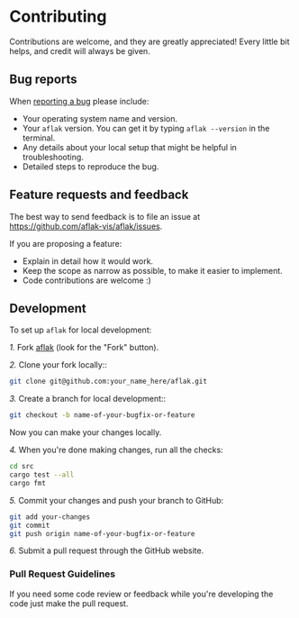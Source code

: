 # Contributing

Contributions are welcome, and they are greatly appreciated! Every
little bit helps, and credit will always be given.

## Bug reports

When [reporting a bug](https://github.com/aflak-vis/aflak/issues) please
include:

* Your operating system name and version.
* Your `aflak` version. You can get it by typing `aflak --version` in the
    terminal.
* Any details about your local setup that might be helpful in
    troubleshooting.
* Detailed steps to reproduce the bug.

## Feature requests and feedback

The best way to send feedback is to file an issue at
https://github.com/aflak-vis/aflak/issues.

If you are proposing a feature:

* Explain in detail how it would work.
* Keep the scope as narrow as possible, to make it easier to implement.
* Code contributions are welcome :)

## Development

To set up `aflak` for local development:

*1.* Fork [aflak](https://github.com/aflak-vis/aflak)
   (look for the "Fork" button).

*2.* Clone your fork locally::

```sh
git clone git@github.com:your_name_here/aflak.git
```

*3.* Create a branch for local development::

```sh
git checkout -b name-of-your-bugfix-or-feature
```

   Now you can make your changes locally.

*4.* When you're done making changes, run all the checks:

```sh
cd src
cargo test --all
cargo fmt
```

*5.* Commit your changes and push your branch to GitHub:

```sh
git add your-changes
git commit
git push origin name-of-your-bugfix-or-feature
```

*6.* Submit a pull request through the GitHub website.

### Pull Request Guidelines

If you need some code review or feedback while you're developing the code just
make the pull request.

